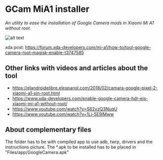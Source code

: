 # GCam MiA1 installer
_An utility to ease the installation of Google Camera mods in Xiaomi Mi A1 without root._

![alt text](https://i.gyazo.com/b3bce82395b91aa39d8780c502b8d0a6.png)

xda post: https://forum.xda-developers.com/mi-a1/how-to/tool-google-camera-root-magisk-enable-t3747585
## Other links with videos and articles about the tool

* https://elandroidelibre.elespanol.com/2018/02/camara-google-pixel-2-xiaomi-a1-sin-root.html
* https://www.xda-developers.com/enable-google-camera-hdr-eis-xiaomi-mi-a1-without-root/
* https://www.youtube.com/watch?v=S62vzQ3NuqU
* https://www.youtube.com/watch?v=1Lj-5E9lMww

## About complementary files
The folder has to be with compiled app to use adb, twrp, drivers and  the instructions picture. 
The *.apk to be installed has to be placed in "Files/app/GoogleCamera.apk"
